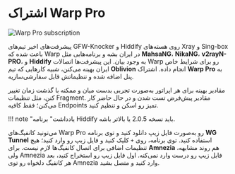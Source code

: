 # اشتراک Warp Pro

![Warp Pro subscription](../images/warp-pro-sub.jpg)

پیشرفت‌های اخیر تیم‌های GFW-Knocker و Hiddify روی هسته‌های Xray و Sing-box باعث شده که Warp در ایران بشه و برنامه‌هایی مثل **MahsaNG**، **NikaNG**، **v2rayN-PRO**، و **Hiddify** به وجود بیان. این پیشرفت‌ها اتصالات Warp رو برای شرایط خاص ایران بهینه می‌کنن، شبیه کارهایی که تیم **Oblivion** انجام داده. اشتراک **Warp Pro** به پنل اضافه شده و تنظیماتش قابل سفارشی‌سازیه.

مقادیر بهینه برای هر اپراتور به‌صورت تجربی بدست میان و ممکنه با گذشت زمان تغییر کنن، مثل تنظیمات Fragment. مقادیر پیش‌فرض تست شدن و در حال حاضر کار می‌کنن؛ فقط کافیه Endpoints تمیز رو اسکن و تنظیم کنید.

!!! note "یادداشت"
    برنامه Hiddify باید نسخه 2.0.5 یا بالاتر باشه.

می‌تونید کانفیگ‌های Warp Pro رو به‌صورت فایل زیپ دانلود کنید و توی برنامه **WG Tunnel** استفاده کنید. توی برنامه، روی `+` کلیک کنید و فایل زیپ رو وارد کنید؛ هیچ تنظیمات اضافی برای اتصال کانفیگ‌ها لازم نیست. برای **Amnezia** هم روند مشابهه، ولی Amnezia فایل زیپ رو درست وارد نمی‌کنه. اول فایل زیپ رو استخراج کنید، بعد هر کانفیگ دلخواه رو توی Amnezia وارد کنید و متصل بشید.
